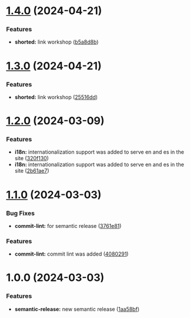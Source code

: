 # [1.4.0](https://github.com/adriancho91s/portfolio-next/compare/v1.3.0...v1.4.0) (2024-04-21)


### Features

* **shorted:** link workshop ([b5a8d8b](https://github.com/adriancho91s/portfolio-next/commit/b5a8d8b68afd8296a2c0939665d26d63ddc5c6bd))

# [1.3.0](https://github.com/adriancho91s/portfolio-next/compare/v1.2.0...v1.3.0) (2024-04-21)


### Features

* **shorted:** link workshop ([25516dd](https://github.com/adriancho91s/portfolio-next/commit/25516ddd6225c6b4ceecedb68ed37b4643742e25))

# [1.2.0](https://github.com/adriancho91s/portfolio-next/compare/v1.1.0...v1.2.0) (2024-03-09)


### Features

* **i18n:** internationalization support was added to serve en and es in the site ([320f130](https://github.com/adriancho91s/portfolio-next/commit/320f1305f4afeb16402df6e111dbb2f39e95edb2))
* **i18n:** internationalization support was added to serve en and es in the site ([2b61ae7](https://github.com/adriancho91s/portfolio-next/commit/2b61ae733b8eeb40f5fe7f648dc0a9165229c4e2))

# [1.1.0](https://github.com/adriancho91s/portfolio-next/compare/v1.0.0...v1.1.0) (2024-03-03)


### Bug Fixes

* **commit-lint:** for semantic release ([3761e81](https://github.com/adriancho91s/portfolio-next/commit/3761e814964d7a5fb781728495f5119f4cefa513))


### Features

* **commit-lint:** commit lint was added ([4080291](https://github.com/adriancho91s/portfolio-next/commit/40802918b4999a0d99095d9d963489a7eec0f48a))

# 1.0.0 (2024-03-03)


### Features

* **semantic-release:** new semantic release ([1aa58bf](https://github.com/adriancho91s/portfolio-next/commit/1aa58bfca604d94fb89fb0e6ce3bd82350763527))
